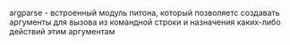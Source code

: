 argparse - встроенный модуль питона, который позволяетс создавать аргументы для вызова из командной строки и назначения каких-либо действий этим аргументам 